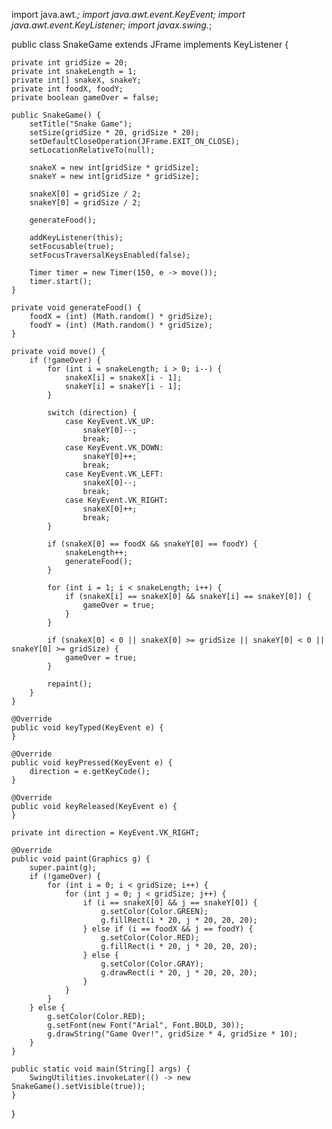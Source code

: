 import java.awt.*;
import java.awt.event.KeyEvent;
import java.awt.event.KeyListener;
import javax.swing.*;

public class SnakeGame extends JFrame implements KeyListener {

    private int gridSize = 20;
    private int snakeLength = 1;
    private int[] snakeX, snakeY;
    private int foodX, foodY;
    private boolean gameOver = false;

    public SnakeGame() {
        setTitle("Snake Game");
        setSize(gridSize * 20, gridSize * 20);
        setDefaultCloseOperation(JFrame.EXIT_ON_CLOSE);
        setLocationRelativeTo(null);

        snakeX = new int[gridSize * gridSize];
        snakeY = new int[gridSize * gridSize];

        snakeX[0] = gridSize / 2;
        snakeY[0] = gridSize / 2;

        generateFood();

        addKeyListener(this);
        setFocusable(true);
        setFocusTraversalKeysEnabled(false);

        Timer timer = new Timer(150, e -> move());
        timer.start();
    }

    private void generateFood() {
        foodX = (int) (Math.random() * gridSize);
        foodY = (int) (Math.random() * gridSize);
    }

    private void move() {
        if (!gameOver) {
            for (int i = snakeLength; i > 0; i--) {
                snakeX[i] = snakeX[i - 1];
                snakeY[i] = snakeY[i - 1];
            }

            switch (direction) {
                case KeyEvent.VK_UP:
                    snakeY[0]--;
                    break;
                case KeyEvent.VK_DOWN:
                    snakeY[0]++;
                    break;
                case KeyEvent.VK_LEFT:
                    snakeX[0]--;
                    break;
                case KeyEvent.VK_RIGHT:
                    snakeX[0]++;
                    break;
            }

            if (snakeX[0] == foodX && snakeY[0] == foodY) {
                snakeLength++;
                generateFood();
            }

            for (int i = 1; i < snakeLength; i++) {
                if (snakeX[i] == snakeX[0] && snakeY[i] == snakeY[0]) {
                    gameOver = true;
                }
            }

            if (snakeX[0] < 0 || snakeX[0] >= gridSize || snakeY[0] < 0 || snakeY[0] >= gridSize) {
                gameOver = true;
            }

            repaint();
        }
    }

    @Override
    public void keyTyped(KeyEvent e) {
    }

    @Override
    public void keyPressed(KeyEvent e) {
        direction = e.getKeyCode();
    }

    @Override
    public void keyReleased(KeyEvent e) {
    }

    private int direction = KeyEvent.VK_RIGHT;

    @Override
    public void paint(Graphics g) {
        super.paint(g);
        if (!gameOver) {
            for (int i = 0; i < gridSize; i++) {
                for (int j = 0; j < gridSize; j++) {
                    if (i == snakeX[0] && j == snakeY[0]) {
                        g.setColor(Color.GREEN);
                        g.fillRect(i * 20, j * 20, 20, 20);
                    } else if (i == foodX && j == foodY) {
                        g.setColor(Color.RED);
                        g.fillRect(i * 20, j * 20, 20, 20);
                    } else {
                        g.setColor(Color.GRAY);
                        g.drawRect(i * 20, j * 20, 20, 20);
                    }
                }
            }
        } else {
            g.setColor(Color.RED);
            g.setFont(new Font("Arial", Font.BOLD, 30));
            g.drawString("Game Over!", gridSize * 4, gridSize * 10);
        }
    }

    public static void main(String[] args) {
        SwingUtilities.invokeLater(() -> new SnakeGame().setVisible(true));
    }
}
